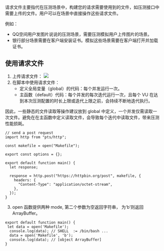 请求文件主要指代在压测场景中，构建您的请求需要使用到的文件，如压测接口中需要上传的文件。用户可以在场景中直接操作这些请求文件。

例如：
- QQ空间用户发图片说说的压测场景，需要压测模拟用户上传图片的场景。
- 银行部分场景需要在客户端安装证书。模拟这些场景需要在客户端打开并加载证书。

## 使用请求文件

1. 上传请求文件：
![](https://qcloudimg.tencent-cloud.cn/raw/4b1ac7a3c7b191d20fdba59ab6a8108c.png)
2. 在脚本中使用请求文件：
	- 定义全局变量（global）的代码：每个并发运行一次。
	- 主函数（default）代码：每个并发的每次迭代运行一次，且每个 VU 在达到本次压测配置的时长上限或迭代上限之前，会持续不断地迭代执行。

因此，一些静态的文件读取等操作建议放到 global 中定义，一个并发仅需读取一次文件。避免在在主函数中定义读取文件，会导致每个迭代中读取文件，带来压测性能损耗。
```
// send a post request
import http from "pts/http";

const makefile = open("Makefile");

export const options = {};

export default function main() {
  let response;

  response = http.post("https://httpbin.org/post", makefile, {
    headers: {
      "Content-Type": "application/octet-stream",
    },
  });
}
```
3. open 函数提供两种 mode, 第二个参数为空返回字符串， 为‘b’则返回 ArrayBuffer。

```
export default function main() { 
 let data = open('Makefile');
  console.log(data); // SHELL  := /bin/bash ...
  data = open('Makefile', 'b');
  console.log(data); // [object ArrayBuffer]
}
```
